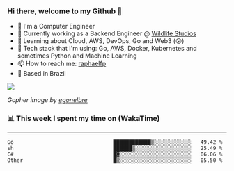 ### Hi there, welcome to my Github 👋

- 📖 I'm a Computer Engineer
- 🔭 Currently working as a Backend Engineer @ [Wildlife Studios](https://wildlifestudios.com/)
- 🌱 Learning about Cloud, AWS, DevOps, Go and Web3 (😲)
- 🚀 Tech stack that I'm using: Go, AWS, Docker, Kubernetes and sometimes Python and Machine Learning
- 📫 How to reach me: [raphaelfp](https://linkedin.com/in/raphaelfp)
- 🏡 Based in Brazil

![](https://github.com/raphaelfp/gophers/blob/master/.thumb/animation/morning-coffee-3x.gif)

*Gopher image by [egonelbre](https://github.com/egonelbre/)*

### 📊 This week I spent my time on (WakaTime)

---

<!--START_SECTION:waka-->

```text
Go                                ████████████▒░░░░░░░░░░░░   49.42 %
sh                                ██████▒░░░░░░░░░░░░░░░░░░   25.49 %
C#                                █▓░░░░░░░░░░░░░░░░░░░░░░░   06.06 %
Other                             █▒░░░░░░░░░░░░░░░░░░░░░░░   05.50 %
```

<!--END_SECTION:waka-->

